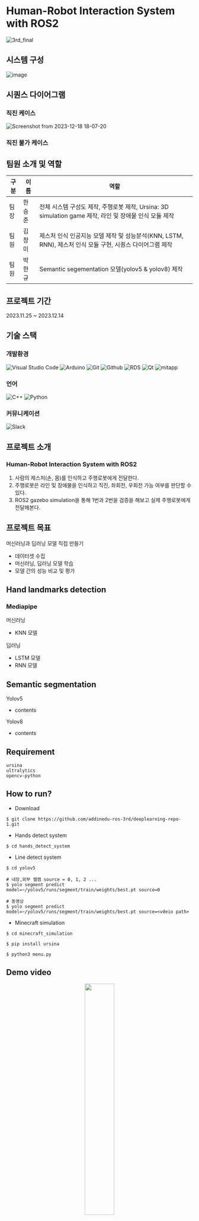 # Human-Robot Interaction System with ROS2
![3rd_final](https://github.com/HanSeungJun/calculator_pyqt/assets/81555330/c1faacbb-51a2-4588-b169-8337f4d90010)

## 시스템 구성
![image](https://github.com/HanSeungJun/calculator_pyqt/assets/81555330/13648217-e761-4c88-aa39-ade0f8552f87)

## 시퀀스 다이어그램
### 직진 케이스
![Screenshot from 2023-12-18 18-07-20](https://github.com/HanSeungJun/calculator_pyqt/assets/81555330/4c751f0b-7f6b-45ae-a65d-5a734c425fb6)

### 직진 불가 케이스

## 팀원 소개 및 역할
|구분|이름|역할|
|---|---|---|
|팀장|한승준|전체 시스템 구성도 제작, 주행로봇 제작, Ursina: 3D simulation game 제작, 라인 및 장애물 인식 모듈 제작|
|팀원|김창미|제스처 인식 인공지능 모델 제작 및 성능분석(KNN, LSTM, RNN), 제스처 인식 모듈 구현, 시퀀스 다이어그램 제작|
|팀원|박한규|Semantic segementation 모델(yolov5 & yolov8) 제작|

## 프로젝트 기간
2023.11.25 ~ 2023.12.14

## 기술 스택
### 개발환경
![Visual Studio Code](https://img.shields.io/badge/Visual%20Studio%20Code-007ACC?style=for-the-badge&logo=Visual%20Studio%20Code&logoColor=white)
![Arduino](https://img.shields.io/badge/arduino-00878F?style=for-the-badge&logo=arduino&logoColor=white)
![Git](https://img.shields.io/badge/Git-F05032?style=for-the-badge&logo=Git&logoColor=white)
![Github](https://img.shields.io/badge/GitHub-181717?style=for-the-badge&logo=GitHub&logoColor=white)
![RDS](https://img.shields.io/badge/AWS%20RDS-527FFF?style=for-the-badge&logo=Amazon%20RDS&logoColor=white)
![Qt](https://img.shields.io/badge/Qt-41CD52?style=for-the-badge&logo=Qt&logoColor=white)
![mitapp](https://github.com/addinedu-ros-3rd/iot-repo-2/assets/81555330/11db2c8f-f4ae-46c0-ae71-d83b6e9e1d5c)
</div>

### 언어
![C++](https://img.shields.io/badge/c++-00599C?style=for-the-badge&logo=c%2B%2B&logoColor=white)
![Python](https://img.shields.io/badge/python-3776AB?style=for-the-badge&logo=python&logoColor=white)

### 커뮤니케이션
![Slack](https://img.shields.io/badge/slack-4A154B?style=for-the-badge&logo=slack&logoColor=white)

## 프로젝트 소개
### Human-Robot Interaction System with ROS2

1. 사람의 제스처(손, 몸)를 인식하고 주행로봇에게 전달한다.
2. 주행로봇은 라인 및 장애물을 인식하고 직진, 좌회전, 우회전 가능 여부를 판단할 수 있다.
3. ROS2 gazebo simulation을 통해 1번과 2번을 검증을 해보고 실제 주행로봇에게 전달해본다.

## 프로젝트 목표
머신러닝과 딥러닝 모델 직접 만들기
- 데이터셋 수집
- 머신러닝, 딥러닝 모델 학습
- 모델 간의 성능 비교 및 평가

## Hand landmarks detection
### Mediapipe
머신러닝
- KNN 모델
  
딥러닝
- LSTM 모델
- RNN 모델

## Semantic segmentation 
Yolov5
- contents

Yolov8
- contents

## Requirement
```
ursina
ultralytics
opencv-python

```
## How to run?
- Download
```
$ git clone https://github.com/addinedu-ros-3rd/deeplearning-repo-1.git
```

- Hands detect system
```
$ cd hands_detect_system
```

- Line detect system
```
$ cd yolov5

# 내장,외부 웹캠 source = 0, 1, 2 ...
$ yolo segment predict model=~/yolov5/runs/segment/train/weights/best.pt source=0

# 동영상 
$ yolo segment predict model=~/yolov5/runs/segment/train/weights/best.pt source=<vdeio path> 
```

- Minecraft simulation
```
$ cd minecraft_simulation

$ pip install ursina

$ python3 menu.py 
```

## Demo video
<p align=center>
  <a href="https://youtu.be/fBUlsuLVDTE?si=vuUHYnaWxRCwBf6v">
    <img src="https://i.ytimg.com/an_webp/fBUlsuLVDTE/mqdefault_6s.webp?du=3000&sqp=CPKZ5asG&rs=AOn4CLAQ-l7DkMBIoFy6Bmuyb-yrfhNSKw" width="40%">
  </a>
  <br>
  <a href="https://youtu.be/fBUlsuLVDTE?si=vuUHYnaWxRCwBf6v">1차 데모영상</a>
</p>

## 회고
-
-
